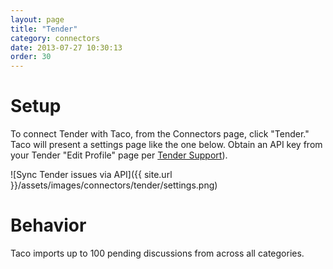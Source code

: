 ```yaml
---
layout: page
title: "Tender"
category: connectors
date: 2013-07-27 10:30:13
order: 30
---
```


# Setup

To connect Tender with Taco, from the Connectors page, click "Tender."
Taco will present a settings page like the one below. Obtain an API key
from your Tender "Edit Profile" page per [Tender Support](http://help.tenderapp.com/kb/api/authentication)).

![Sync Tender issues via API]({{ site.url }}/assets/images/connectors/tender/settings.png)


# Behavior

Taco imports up to 100 pending discussions from across all categories.
